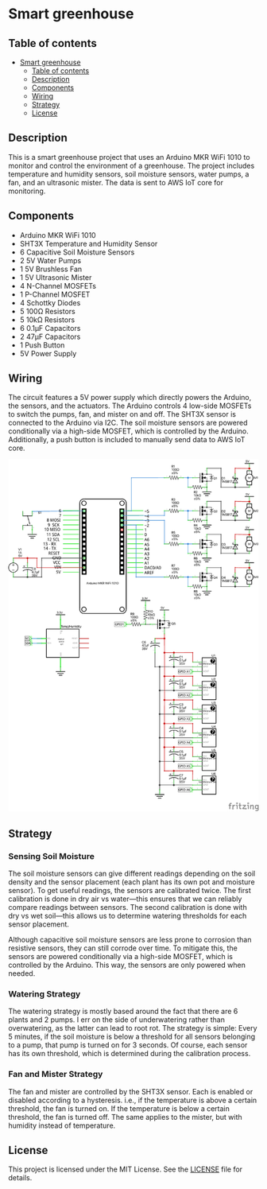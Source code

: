 # Smart greenhouse

## Table of contents

- [Smart greenhouse](#smart-greenhouse)
  - [Table of contents](#table-of-contents)
  - [Description](#description)
  - [Components](#components)
  - [Wiring](#wiring)
  - [Strategy](#strategy)
  - [License](#license)

## Description

This is a smart greenhouse project that uses an Arduino MKR WiFi 1010 to monitor and control the environment of a greenhouse. The project includes temperature and humidity sensors, soil moisture sensors, water pumps, a fan, and an ultrasonic mister. The data is sent to AWS IoT core for monitoring.

## Components

- Arduino MKR WiFi 1010
- SHT3X Temperature and Humidity Sensor
- 6 Capacitive Soil Moisture Sensors
- 2 5V Water Pumps
- 1 5V Brushless Fan
- 1 5V Ultrasonic Mister
- 4 N-Channel MOSFETs
- 1 P-Channel MOSFET
- 4 Schottky Diodes
- 5 100Ω Resistors
- 5 10kΩ Resistors
- 6 0.1μF Capacitors
- 2 47μF Capacitors
- 1 Push Button
- 5V Power Supply

## Wiring

The circuit features a 5V power supply which directly powers the Arduino, the sensors, and the actuators. The Arduino controls 4 low-side MOSFETs to switch the pumps, fan, and mister on and off. The SHT3X sensor is connected to the Arduino via I2C. The soil moisture sensors are powered conditionally via a high-side MOSFET, which is controlled by the Arduino. Additionally, a push button is included to manually send data to AWS IoT core.

![Wiring Diagram](./doc/assets/schematic.png)

## Strategy

### Sensing Soil Moisture

The soil moisture sensors can give different readings depending on the soil density and the sensor placement (each plant has its own pot and moisture sensor). To get useful readings, the sensors are calibrated twice. The first calibration is done in dry air vs water—this ensures that we can reliably compare readings between sensors. The second calibration is done with dry vs wet soil—this allows us to determine watering thresholds for each sensor placement.

Although capacitive soil moisture sensors are less prone to corrosion than resistive sensors, they can still corrode over time. To mitigate this, the sensors are powered conditionally via a high-side MOSFET, which is controlled by the Arduino. This way, the sensors are only powered when needed.

### Watering Strategy

The watering strategy is mostly based around the fact that there are 6 plants and 2 pumps. I err on the side of underwatering rather than overwatering, as the latter can lead to root rot. The strategy is simple: Every 5 minutes, if the soil moisture is below a threshold for all sensors belonging to a pump, that pump is turned on for 3 seconds. Of course, each sensor has its own threshold, which is determined during the calibration process.

### Fan and Mister Strategy

The fan and mister are controlled by the SHT3X sensor. Each is enabled or disabled according to a hysteresis. i.e., if the temperature is above a certain threshold, the fan is turned on. If the temperature is below a certain threshold, the fan is turned off. The same applies to the mister, but with humidity instead of temperature.

## License

This project is licensed under the MIT License. See the [LICENSE](./LICENSE) file for details.
